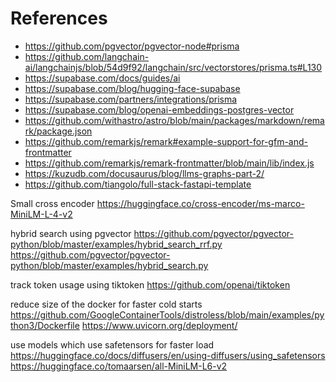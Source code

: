 # References

- https://github.com/pgvector/pgvector-node#prisma
- https://github.com/langchain-ai/langchainjs/blob/54d9f92/langchain/src/vectorstores/prisma.ts#L130
- https://supabase.com/docs/guides/ai
- https://supabase.com/blog/hugging-face-supabase
- https://supabase.com/partners/integrations/prisma
- https://supabase.com/blog/openai-embeddings-postgres-vector
- https://github.com/withastro/astro/blob/main/packages/markdown/remark/package.json
- https://github.com/remarkjs/remark#example-support-for-gfm-and-frontmatter
- https://github.com/remarkjs/remark-frontmatter/blob/main/lib/index.js
- https://kuzudb.com/docusaurus/blog/llms-graphs-part-2/
- https://github.com/tiangolo/full-stack-fastapi-template

Small cross encoder
https://huggingface.co/cross-encoder/ms-marco-MiniLM-L-4-v2

hybrid search using pgvector
https://github.com/pgvector/pgvector-python/blob/master/examples/hybrid_search_rrf.py
https://github.com/pgvector/pgvector-python/blob/master/examples/hybrid_search.py

track token usage using tiktoken
https://github.com/openai/tiktoken

reduce size of the docker for faster cold starts
https://github.com/GoogleContainerTools/distroless/blob/main/examples/python3/Dockerfile
https://www.uvicorn.org/deployment/

use models which use safetensors for faster load
https://huggingface.co/docs/diffusers/en/using-diffusers/using_safetensors
https://huggingface.co/tomaarsen/all-MiniLM-L6-v2
